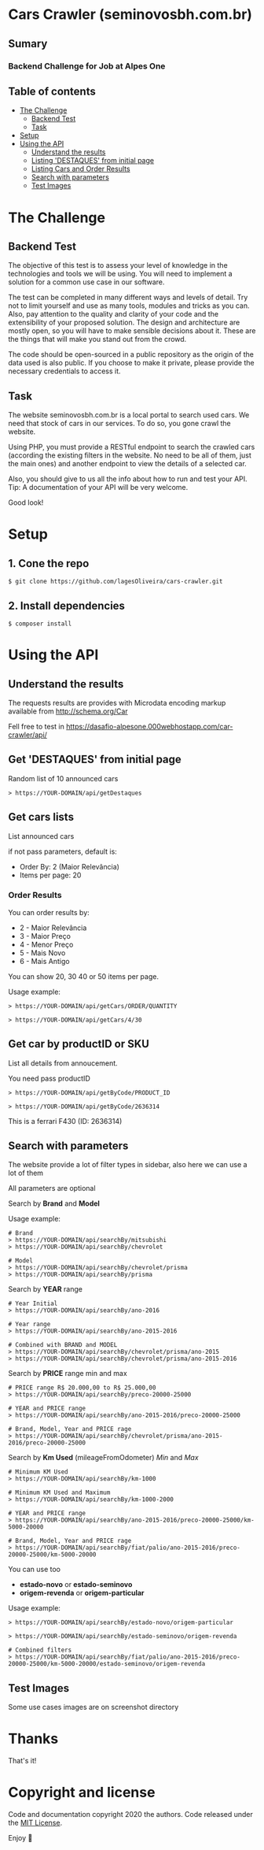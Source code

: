 # Cars Crawler (seminovosbh.com.br)

## Sumary

### Backend Challenge for Job at Alpes One

## Table of contents

- [The Challenge](#the-challenge)
	- [Backend Test](#Backend-Test)
	- [Task](#task)
- [Setup](#setup)
- [Using the API](#Using-the-API)
	- [Understand the results](#Understand-the-results)
	- [Listing 'DESTAQUES' from initial page](#Get-'DESTAQUES'-from-initial-page)
	- [Listing Cars and Order Results](#Get-cars-lists)
	- [Search with parameters](#search-with-parameters)
	- [Test Images](#test-images)

# The Challenge

## Backend Test
The objective of this test is to assess your level of knowledge in the technologies and tools we will be using. You will need to implement a solution for a common use case in our software.

The test can be completed in many different ways and levels of detail. Try not to limit yourself and use as many tools, modules and tricks as you can. Also, pay attention to the quality and clarity of your code and the extensibility of your proposed solution. The design and architecture are mostly open, so you will have to make sensible decisions about it. These are the things that will make you stand out from the crowd.

The code should be open-sourced in a public repository as the origin of the data used is also public. If you choose to make it private, please provide the necessary credentials to access it.

## Task
The website seminovosbh.com.br is a local portal to search used cars. We need that stock of cars in our services. To do so, you gone crawl the website.

Using PHP, you must provide a RESTful endpoint to search the crawled cars (according the existing filters in the website. No need to be all of them, just the main ones) and another endpoint to view the details of a selected car.

Also, you should give to us all the info about how to run and test your API. Tip: A documentation of your API will be very welcome.

Good look!


# Setup

 ## 1. Cone the repo


```shell
$ git clone https://github.com/lagesOliveira/cars-crawler.git
```

## 2. Install dependencies

```shell
$ composer install
```


# Using the API

## Understand the results

The requests results are provides with Microdata encoding markup available from http://schema.org/Car

Fell free to test in 
https://dasafio-alpesone.000webhostapp.com/car-crawler/api/

## Get 'DESTAQUES' from initial page

Random list of 10  announced cars 
```
> https://YOUR-DOMAIN/api/getDestaques
```

## Get cars lists

List announced cars

if not pass parameters, default is:

* Order By: 2 (Maior Relevância)
* Items per page: 20


### Order Results
You can order results by:
	
- 2 - Maior Relevância
- 3 - Maior Preço
- 4 - Menor Preço
- 5 - Mais Novo
- 6 - Mais Antigo
		
		
You can show 20, 30 40 or 50 items per page.
		
Usage example:

```
> https://YOUR-DOMAIN/api/getCars/ORDER/QUANTITY

> https://YOUR-DOMAIN/api/getCars/4/30
```

## Get car by productID or SKU

List all details from annoucement.

You need pass productID


```
> https://YOUR-DOMAIN/api/getByCode/PRODUCT_ID

> https://YOUR-DOMAIN/api/getByCode/2636314
```

This is a ferrari F430 (ID: 2636314)

## Search with parameters

The website provide a lot of filter types in sidebar, also here we can use a lot of them  

All parameters are optional

Search by **Brand** and **Model**

Usage example:

```
# Brand
> https://YOUR-DOMAIN/api/searchBy/mitsubishi
> https://YOUR-DOMAIN/api/searchBy/chevrolet

# Model
> https://YOUR-DOMAIN/api/searchBy/chevrolet/prisma
> https://YOUR-DOMAIN/api/searchBy/prisma

```
Search by **YEAR** range

```
# Year Initial
> https://YOUR-DOMAIN/api/searchBy/ano-2016

# Year range
> https://YOUR-DOMAIN/api/searchBy/ano-2015-2016

# Combined with BRAND and MODEL
> https://YOUR-DOMAIN/api/searchBy/chevrolet/prisma/ano-2015
> https://YOUR-DOMAIN/api/searchBy/chevrolet/prisma/ano-2015-2016

```

Search by **PRICE** range min and max
```
# PRICE range R$ 20.000,00 to R$ 25.000,00
> https://YOUR-DOMAIN/api/searchBy/preco-20000-25000

# YEAR and PRICE range
> https://YOUR-DOMAIN/api/searchBy/ano-2015-2016/preco-20000-25000

# Brand, Model, Year and PRICE rage
> https://YOUR-DOMAIN/api/searchBy/chevrolet/prisma/ano-2015-2016/preco-20000-25000

```

Search by **Km Used** (mileageFromOdometer) *Min* and *Max*

```
# Minimum KM Used
> https://YOUR-DOMAIN/api/searchBy/km-1000

# Minimum KM Used and Maximum
> https://YOUR-DOMAIN/api/searchBy/km-1000-2000

# YEAR and PRICE range
> https://YOUR-DOMAIN/api/searchBy/ano-2015-2016/preco-20000-25000/km-5000-20000

# Brand, Model, Year and PRICE rage
> https://YOUR-DOMAIN/api/searchBy/fiat/palio/ano-2015-2016/preco-20000-25000/km-5000-20000

```

You can use too

- **estado-novo** or **estado-seminovo**
- **origem-revenda** or **origem-particular**

Usage example:

```
> https://YOUR-DOMAIN/api/searchBy/estado-novo/origem-particular

> https://YOUR-DOMAIN/api/searchBy/estado-seminovo/origem-revenda

# Combined filters
> https://YOUR-DOMAIN/api/searchBy/fiat/palio/ano-2015-2016/preco-20000-25000/km-5000-20000/estado-seminovo/origem-revenda

```
## Test Images

Some use cases images are on screenshot directory

# Thanks

That's it!

# Copyright and license

Code and documentation copyright 2020 the authors. Code released under the [MIT License](https://reponame/blob/master/LICENSE).

Enjoy :metal:
